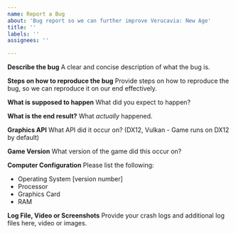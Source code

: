 ```yaml
---
name: Report a Bug
about: 'Bug report so we can further improve Verucavia: New Age'
title: ''
labels: ''
assignees: ''

---
```


**Describe the bug**
A clear and concise description of what the bug is.

**Steps on how to reproduce the bug**
Provide steps on how to reproduce the bug, so we can reproduce it on our end effectively.

**What is supposed to happen**
What did you expect to happen?

**What is the end result?**
What *actually* happened.

**Graphics API**
What API did it occur on? (DX12, Vulkan - Game runs on DX12 by default)

**Game Version**
What version of the game did this occur on?

**Computer Configuration**
Please list the following:

- Operating System [version number]
- Processor
- Graphics Card
- RAM

**Log File, Video or Screenshots**
Provide your crash logs and additional log files here, video or images.
